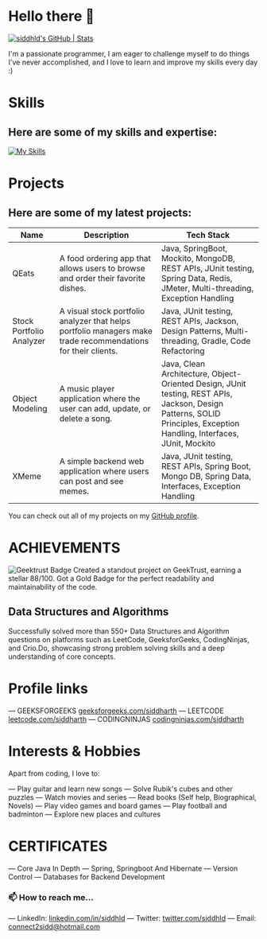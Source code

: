 # Hello there 👋

[![siddhld's GitHub | Stats](https://stats.quine.sh/siddhld/github?theme=dark)](https://quine.sh?utm_source=widgets&utm_campaign=siddhld)

I'm a passionate programmer, I am eager to challenge myself to do things I've never accomplished, and I love to learn and improve my skills every day :)




# Skills
## Here are some of my skills and expertise:

[![My Skills](https://skillicons.dev/icons?i=cpp,java,html,css,javascript,tailwind,react,spring,hibernate,nodejs,express,mysql,mongodb,git,kubernetes,docker,maven,gradle,postman,git,vscode,idea,eclipse&theme=light)](https://skillicons.dev)



# Projects
## Here are some of my latest projects:

| Name | Description | Tech Stack |
| --- | --- | --- |
| QEats | A food ordering app that allows users to browse and order their favorite dishes. | Java, SpringBoot, Mockito, MongoDB, REST APIs, JUnit testing, Spring Data, Redis, JMeter, Multi-threading, Exception Handling |
| Stock Portfolio Analyzer | A visual stock portfolio analyzer that helps portfolio managers make trade recommendations for their clients. | Java, JUnit testing, REST APIs, Jackson, Design Patterns, Multi-threading, Gradle, Code Refactoring |
| Object Modeling | A music player application where the user can add, update, or delete a song. | Java, Clean Architecture, Object-Oriented Design, JUnit testing, REST APIs, Jackson, Design Patterns, SOLID Principles, Exception Handling, Interfaces, JUnit, Mockito |
| XMeme | A simple backend web application where users can post and see memes. | Java, JUnit testing, REST APIs, Spring Boot, Mongo DB, Spring Data, Interfaces, Exception Handling |


You can check out all of my projects on my [GitHub profile](https://github.com/siddhld?tab=repositories).






# ACHIEVEMENTS
![Geektrust Badge](https://github.com/siddhld/siddhld/assets/90497078/29f7b357-4b52-4747-95ba-7decce2bda7b)
Created a standout project on GeekTrust, earning a stellar 88/100. Got a Gold Badge for the perfect readability and maintainability of the code.

## Data Structures and Algorithms
Successfully solved more than 550+ Data Structures and Algorithm questions on platforms such as LeetCode, GeeksforGeeks, CodingNinjas, and
Crio.Do, showcasing strong problem solving skills and a deep understanding of core concepts.






# Profile links
— GEEKSFORGEEKS [geeksforgeeks.com/siddharth](https://auth.geeksforgeeks.org/user/sidd_01/)
— LEETCODE [leetcode.com/siddharth](https://leetcode.com/Siddharthkr03/)
— CODINGNINJAS [codingninjas.com/siddharth](https://www.codingninjas.com/studio/profile/692b6a55-ce79-4e6f-97b1-2b5ca047f8bf)






# Interests & Hobbies
Apart from coding, I love to:

— Play guitar and learn new songs
— Solve Rubik's cubes and other puzzles
— Watch movies and series
— Read books (Self help, Biographical, Novels)
— Play video games and board games
— Play football and badminton
— Explore new places and cultures






# CERTIFICATES
— Core Java In Depth [](https://www.udemy.com/certificate/UC-af3aa260-ceba-4ded-a651-f762a91a7069/)
— Spring, Springboot And Hibernate [](https://www.udemy.com/certificate/UC-e5544a22-d6ee-4849-afae-a913fd38961f/)
— Version Control [](https://www.coursera.org/account/accomplishments/verify/JYLDGDK25845)
— Databases for Backend Development [](https://www.coursera.org/account/accomplishments/verify/6YJZP4S9Z2LQ)





### 📫 How to reach me...
— LinkedIn: [linkedin.com/in/siddhld](https://www.linkedin.com/in/siddharthhaldhar/)
— Twitter: [twitter.com/siddhld](https://twitter.com/Siddharthhld)
— Email: [connect2sidd@hotmail.com](connect2sidd@hotmail.com)

